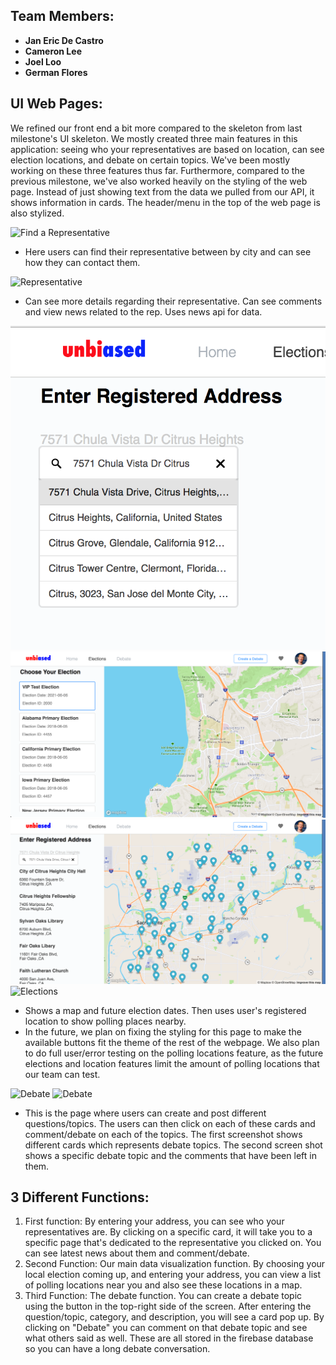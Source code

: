 ## Team Members:

- **Jan Eric De Castro**
- **Cameron Lee**
- **Joel Loo**
- **German Flores**


## UI Web Pages:

We refined our front end a bit more compared to the skeleton from last milestone's UI skeleton. We mostly created three main features in this application: seeing who your representatives are based on location, can see election locations, and debate on certain topics. We've been mostly working on these three features thus far. Furthermore, compared to the previous milestone, we've also worked heavily on the styling of the web page. Instead of just showing text from the data we pulled from our API, it shows information in cards. The header/menu in the top of the web page is also stylized.


![Find a Representative](https://github.com/CambridgeGuolytica/121/blob/master/static_files/images/screenshot3M5.png)
- Here users can find their representative between by city and can see how they can contact them.

![Representative](https://github.com/CambridgeGuolytica/121/blob/master/static_files/images/screenshot5M5.png)
- Can see more details regarding their representative. Can see comments and view news related to the rep. Uses news api for data.

![Elections](static_files/images/autoFill.png)
![Elections](static_files/images/updatedList.png)
![Elections](static_files/images/mapMarkers.png)
![Elections](static_files/images/mapBoxess.png)

- Shows a map and future election dates. Then uses user's registered location to show polling places nearby.
- In the future, we plan on fixing the styling for this page to make the available buttons fit the theme of the rest of the webpage. We also plan to do full user/error testing on the polling locations feature, as the future elections and location features limit the amount of polling locations that our team can test.

![Debate](https://github.com/CambridgeGuolytica/121/blob/master/static_files/images/screenshot1M5.png)
![Debate](https://github.com/CambridgeGuolytica/121/blob/master/static_files/images/screenshot2M5.png)
- This is the page where users can create and post different questions/topics. The users can then click on each of these cards and comment/debate on each of the topics. The first screenshot shows different cards which represents debate topics. The second screen shot shows a specific debate topic and the comments that have been left in them.


## 3 Different Functions:
1. First function: By entering your address, you can see who your representatives are. By clicking on a specific card, it will take you to a specific page that's dedicated to the representative you clicked on. You can see latest news about them and comment/debate.
2. Second Function: Our main data visualization function. By choosing your local election coming up, and entering your address, you can view a list of polling locations near you and also see these locations in a map.
3. Third Function: The debate function. You can create a debate topic using the button in the top-right side of the screen. After entering the question/topic, category, and description, you will see a card pop up. By clicking on "Debate" you can comment on that debate topic and see what others said as well. These are all stored in the firebase database so you can have a long debate conversation.
